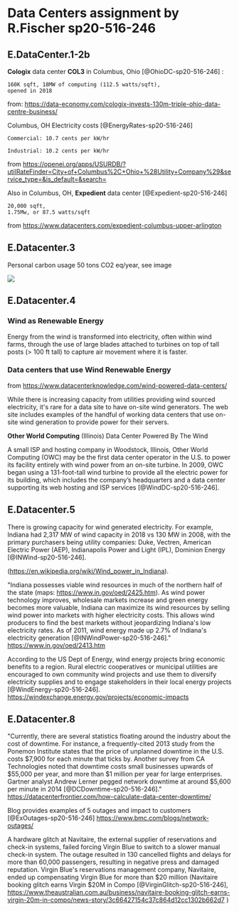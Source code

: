 # Data Centers assignment by R.Fischer sp20-516-246

## E.DataCenter.1-2b

**Cologix** data center **COL3** in Columbus, Ohio [@OhioDC-sp20-516-246] : 

    160K sqft, 18MW of computing (112.5 watts/sqft), 
    opened in 2018

from: <https://data-economy.com/cologix-invests-130m-triple-ohio-data-centre-business/>

Columbus, OH Electricity costs [@EnergyRates-sp20-516-246] 

    Commercial: 10.7 cents per kW/hr 

    Industrial: 10.2 cents per kW/hr

from <https://openei.org/apps/USURDB/?utilRateFinder=City+of+Columbus%2C+Ohio+%28Utility+Company%29&service_type=&is_default=&search=>

Also in Columbus, OH,  **Expedient** data center [@Expedient-sp20-516-246]
 
    20,000 sqft,
    1.75Mw, or 87.5 watts/sqft

from  <https://www.datacenters.com/expedient-columbus-upper-arlington>

## E.Datacenter.3

Personal carbon usage 50 tons CO2 eq/year, see image

![](images/personalcarbon.PNG)

## E.Datacenter.4

### Wind as Renewable Energy
Energy from the wind is transformed into electricity, often within wind farms, through the use of large blades attached to turbines on top of tall posts (> 100 ft tall) to capture air movement where it is faster.   

### Data centers that use Wind Renewable Energy

from <https://www.datacenterknowledge.com/wind-powered-data-centers/>

While there is increasing capacity from utilities providing wind sourced electricity, it's rare for a data site to have on-site wind generators.  The web site includes examples of the handful of working data centers that use on-site wind generation to provide power for their servers.

**Other World Computing** (Illinois)
Data Center Powered By The Wind

A small lSP and hosting company in Woodstock, Illinois, Other World Computing (OWC) may be the first data center operator in the U.S. to power its facility entirely with wind power from an on-site turbine. In 2009, OWC began using a 131-foot-tall wind turbine to provide all the electric power for its building, which includes the company’s headquarters and a data center supporting its web hosting and ISP services [@WindDC-sp20-516-246].

## E.Datacenter.5

There is growing capacity for wind generated electricity.
For example, Indiana had 2,317 MW of wind capacity in 2018 vs 130 MW in 2008, with the primary purchasers being utility companies: Duke, Vectren, American Electric Power (AEP), Indianapolis Power and Light (IPL), Dominion Energy [@INWind-sp20-516-246].

(<https://en.wikipedia.org/wiki/Wind_power_in_Indiana>).

"Indiana possesses viable wind resources in much of the northern half of the state (maps: <https://www.in.gov/oed/2425.htm>).  As wind power technology improves, wholesale markets increase and green energy becomes more valuable, Indiana can maximize its wind resources by selling wind power into markets with higher electricity costs. This allows wind producers to find the best markets without jeopardizing Indiana's low electricity rates. As of 2011, wind energy made up 2.7% of Indiana's electricity generation [@INWindPower-sp20-516-246]."  <https://www.in.gov/oed/2413.htm>

According to the US Dept of Energy, wind energy projects bring economic benefits to a region.  Rural electric cooperatives or municipal utilities are encouraged to own community wind projects and use them to diversify electricity supplies and to engage stakeholders in their local energy projects [@WindEnergy-sp20-516-246]. <https://windexchange.energy.gov/projects/economic-impacts>

## E.Datacenter.8

"Currently, there are several statistics floating around the industry about the cost of downtime. For instance, a frequently-cited 2013 study from the Ponemon Institute states that the price of unplanned downtime in the U.S. costs $7,900 for each minute that ticks by. Another survey from CA Technologies noted that downtime costs small businesses upwards of $55,000 per year, and more than $1 million per year for large enterprises. Gartner analyst Andrew Lerner pegged network downtime at around $5,600 per minute in 2014 [@DCDowntime-sp20-516-246]." <https://datacenterfrontier.com/how-calculate-data-center-downtime/>

Blog provides examples of 5 outages and impact to customers [@ExOutages-sp20-516-246]  <https://www.bmc.com/blogs/network-outages/>

A hardware glitch at Navitaire, the external supplier of reservations and check-in systems, failed forcing Virgin Blue to switch to a slower manual check-in system.  The outage resulted in 130 cancelled flights and delays for more than 60,000 passengers, resulting in negative press and damaged reputation. Virgin Blue's reservations management company, Navitaire, ended up compensating Virgin Blue for more than $20 million (Navitaire booking glitch earns Virgin $20M in Compo [@VirginGlitch-sp20-516-246], <https://www.theaustralian.com.au/business/navitaire-booking-glitch-earns-virgin-20m-in-compo/news-story/3c66427154c37c864d12cc1302b662d7> )
 